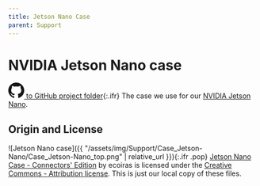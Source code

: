 ```yaml
---
title: Jetson Nano Case
parent: Support
---
```


# NVIDIA Jetson Nano case

[![Open GitHub folder](/assets/img/GitHub-Mark-32px.png) to GitHub project folder](https://github.com/reiserlab/Component-Design/tree/main/Support/Case_Jetson-Nano){:.ifr}
The case we use for our [NVIDIA Jetson Nano](https://www.nvidia.com/en-us/autonomous-machines/embedded-systems/jetson-nano/).

## Origin and License

![Jetson Nano case]({{ "/assets/img/Support/Case_Jetson-Nano/Case_Jetson-Nano_top.png" | relative_url }}){:.ifr .pop}
[Jetson Nano Case - Connectors' Edition](http://www.thingiverse.com/thing:3603594) by ecoiras is licensed under the [Creative Commons - Attribution license](http://creativecommons.org/licenses/by/3.0/). This is just our local copy of these files.
